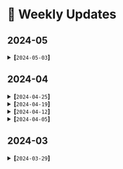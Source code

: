 # 📆 Weekly Updates

## 2024-05

<details closed><summary><b>[</b><code>2024-05-03</code><b>]</b></summary>

1. Updates:
    - Working on testing new software stack (with `CUDA=12.2`) on Polaris
        - Building + testing base `conda/2024-04-29` environment
        - Verified and confirmed Dolma v1.7 with new software stack on Polaris
    - Attended RIKEN / Argonne AuroraGPT Collabotation
    - Working with Intel to identify / resolve flash attention issue on Sunspot
    - Working on mechanism for converting Megatron checkpoints to Huggingface compatible format
2. Blockers:
    - Software upgrade on Polaris
    - Queue depths on Sunspot

</details>


## 2024-04


<details closed><summary><b>[</b><code>2024-04-25</code><b>]</b></summary>

1. Updates:
    - distributed initial checkpoint **for testing functionality** of
      `aGPT-7B-P`.
        - details:
            - trained on 48 Nodes of Polaris
            - 4600 iterations
            - total of ~ 14 B tokens
    - Installed + tested new software stack on Sirius using `CUDA==12.2`
        - Removed hard `apex` dependency, will fallback to native `torch`
          implementations
    - added option to run in `DEBUG`  mode (i.e. `DEBUG=1 bash train_llama_alcf.sh`)
        - essentially just sets set -euxo pipefail [here](https://github.com/argonne-lcf/Megatron-DeepSpeed/blob/76816429d49a3160c15aa76efac223bda0d851f6/train_llama_alcf.sh#L8-L11) in `train_llama_alcf.sh#L8-L11`
    - Tested pre-training with full `dolma-v1.7` on Sunspot
        - added `dolma==1.7` data file lists to [`ALCF/data-lists/sunspot/*.txt`](https://github.com/argonne-lcf/Megatron-DeepSpeed/tree/main/ALCF/data-lists/sunspot)
        - added [`ALCF/sunspot-env.sh`](https://github.com/argonne-lcf/Megatron-DeepSpeed/blob/main/ALCF/sunspot-env.sh)
        - fixed `--use-flash-attn-builder` issue on Sunspot that was introduced from
          [recent change](https://github.com/microsoft/Megatron-DeepSpeed/commit/3c5f47563f697702c1e305fa01b7563f54b747fc)
          in microsoft/Megatron-DeepSpeed 
            - to disable `flash-attn` on Sunspot, run with:

              ```bash
              $ NO_FLASH_ATTN=1 bash train_llama_alcf.sh
              ```
    - added:
        - [ALCF/test_sunspot.sh](https://github.com/argonne-lcf/Megatron-DeepSpeed/blob/main/ALCF/test_sunspot.sh)
        - [ALCF/test_sirius.sh](https://github.com/argonne-lcf/Megatron-DeepSpeed/blob/main/ALCF/test_sirius.sh)
        - to run:
            - Launch interactive job (`qsub -I ...`)
            - Activate your `conda` environment
            - Navigate into `argonne-lcf/Megatron-DeepSpeed`, and launch:
              ```bash
              $ ALCF/test_sunspot.sh
              ```
        - **NOTE**: you may need to modify this `setup_conda()` function to
          properly use your personal conda environment

2. Blockers:
    - Polaris down for maintenance from 2024-04-22 to 2024-04-25
        - During downtime, worked on building + verifying software stack on
        Sirius to ensure everything works for Polaris' return

</details>

<details closed><summary><b>[</b><code>2024-04-19</code><b>]</b></summary>

1. Updates:
    - Working on gathering checkpoints to send to other teams for testing workflow / pipeline functionality
        - $\text{\textcolor{red}{NOTE}}$: **This is strictly to test for functionality**.
       	    - The models contained in the provided checkpoints should not be expected to output anything meaningful. 
    - Ongoing work to test methods for preventing "catastrophic loss" spikes during training
        - Catastrophic loss spikes seem to occur immediately at the end of the learning rate warmup and can cause the training run to crash with `NaN`
            - Ongoing work to confirm this is the case and to device strategy for alleviating
        - Added support for new optimizers:
            - [deepspeed.ops.FusedLamb](https://deepspeed.readthedocs.io/en/latest/_modules/deepspeed/ops/lamb/fused_lamb.html#FusedLamb)
            - [facebookresearch/schedule_free](https://github.com/facebookresearch/schedule_free)
                - [Fix checkpointing with `schedulefree.*` optimizers](https://github.com/argonne-lcf/Megatron-DeepSpeed/commit/aa2cd591cec5a355b59abd5ec248aed1f462f79f)
                - [Add support for `schedulefree.{AdamWScheduleFree,SGDScheduleFree}`](https://github.com/argonne-lcf/Megatron-DeepSpeed/commit/4e5c38321ca8d099b8bdad6fb0d47c54febd483e)

            - \[WIP\] [GaLore](github.com/jiaweizzhao/galore) with 8bit support
    - Downloaded + Tokenized latest release of Dolma dataset (v1.7) on both Polaris and Sunspot
    - Multiple meetings with team from Intel to discuss:
        - status of upcoming drop with fix for `flash-attn` on XPU
        - Experiments to run for benchmarking / profiling 70B + 1T model(s)

2. Blockers:
    - Waiting for Polaris upgrade to `CUDA=12.2` next week which should give performance improvements

</details>


<details closed><summary><b>[</b><code>2024-04-12</code><b>]</b></summary>

1. Updates:
    - Finished tokenization of Dolma dataset on Sunspot
    - Working with Intel to test new release of Flash Attention on Sunspot. 
        - Should close delta between loss curves previously seen with and without Flash Attn


2. Blockers:
    - Gordon Bell runs / effort on Polaris
 
</details>

<details closed><summary><b>[</b><code>2024-04-05</code><b>]</b></summary>

1. Updates:
    - **Convergence on XPU**
        - Identified ambiguity in optimizer creation that appeared to be impacting convergence on XPU
        - [Pushed fix](https://github.com/argonne-lcf/Megatron-DeepSpeed/commit/038109af825d62029f00c9717a2948b2adafa362) and tested / confirmed that loss curves match across {Polaris, Sunspot}

            <details closed><summary>Convergence Fix</summary>

            ![image](https://github.com/auroraGPT-ANL/training/assets/5234251/9d5e76c4-6416-4413-a51d-ae2a5143cc9e)

            </details>

        - Split up creation logic for creating different optimizers, [added support](https://github.com/argonne-lcf/Megatron-DeepSpeed/commit/5b9ad9a91d71c9b0573e6ba678ff1d2355a587f1) for `--optimizer={apex.adam, apex.sgd, torch.optim.Adam, torch.optim.AdamW}`

    - **Training on Sunspot**
        - New release of Dolma dataset broke our existing {download, tokenization} code
        - Patched our code to work with new version and download of full dataset (~5.6 TB) in process
    - **Training on Polaris**
        - Still working to confirm that our mechanism for skipping bad training steps is effective at preventing `NaN` values from back-propagating, resulting in a crash.
        - This is due in part to:
            - Efforts being refocused to fix apparent convergence issue on Sunspot, which is now complete.
            - The `argonne_tpc` project burned through its allocation on Polaris and jobs were being submitted to `backfill` queue 
                - [x] fixed as of 2024-04-04
            - Large queue depth on Polaris due to upcoming SC + GB deadlines

2. Blockers:
4. References:
5. Shoutouts:

</details>

## 2024-03

<details closed><summary><b>[</b><code>2024-03-29</code><b>]</b></summary>

- Updates:
    - Working on gathering performance measurements for Llama2-70B architecture on Polaris / Sunspot.
    - Ongoing effort to train full Llama-7B architecture with Dolma dataset on Polaris.
        - We observed that, shortly after the learning rate warmup completes, the loss curve begins to have significant spikes that cause the training procedure to crash with `NaN`. 
        - To mitigate this, we've implemented a mechanism for manually skipping the backpropagation update when this happens. If this method works effectively, we will automate it in the training pipeline.
    - Convergence issues on Aurora / Sunspot (PVC)
        - When training with identical configs on Polaris / Sunspot, we observed a disagreement in their loss curves. Specifically, we notice that the loss curve on PVC seems to plateau (as shown in the figure below).
        - Through an exhaustive debugging process, we were able to identify that the issue is resulting from an ambiguity in how Megatron-DeepSpeed creates the internal optimizer states. A method for resolving the issue has been proposed, and ongoing work to verify this is underway.
    - Training on Sunspot
        - In order to make progress while Aurora is unavailable we will continue pre-training on Sunspot. This requires creating (and tokenizing) an additional copy of the Dolma dataset on the `gila` filesystem. This is currently a work in progress.
- Blockers:
    - Jobs on Polaris have been slow to get through the queue due to the upcoming Gordon Bell submission deadline.
    - This has made it difficult to confirm the effectiveness of our "loss spike mitigation" technique, though tests have been ongoing at smaller scales.
    - Full scale pre-training on Sunspot had (previously) been blocked by the apparent convergence issue, and effort was re-focused to try and quickly tackle this issue.
        - We believe this issue has now been identified and a fix proposed. Once Sunspot is back online Monday, we will be able to perform these tests.
- References (links to any meeting notes, files, presentations to support
    - ![intel-convergence](./assets/intel-convergence-issue.png)
- Shoutouts (if you want):

</details>
